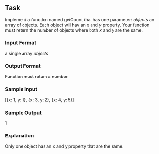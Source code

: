 ## Task

Implement a function named getCount that has one parameter: _objects_ an array of objects. Each object will hav an _x_ and _y_ property. Your function must return the number of objects where both _x_ and _y_ are the same.

### Input Format

a single array _objects_

### Output Format

Function must return a number.

### Sample Input
[{x: 1, y: 1}, {x: 3, y: 2}, {x: 4, y: 5}]
### Sample Output
1
### Explanation
Only one object has an x and y property that are the same.